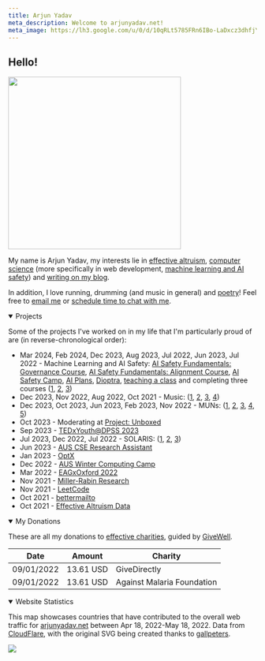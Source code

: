 ```yaml
---
title: Arjun Yadav
meta_description: Welcome to arjunyadav.net!
meta_image: https://lh3.google.com/u/0/d/10qRLt5785FRn6IBo-LaDxcz3dhfjYtaK=w2880-h1528-iv1
---
```


## Hello!

<img src="/collage.jpg" height="350px"/>

My name is Arjun Yadav, my interests lie in [effective altruism](/blog/what-is-effective-altruism), [computer science](https://github.com/y-arjun-y) (more specifically in web development, [machine learning and AI safety](/notebook/)) and [writing on my blog](/blog/). 

In addition, I love running, drumming (and music in general) and [poetry](/poetry)! Feel free to [email me](https://www.bettermailto.com/user/620278e0561f820009d840d2) or [schedule time to chat with me](https://calendly.com/arjun-yadav).

<details open>
<summary>Projects</summary>

Some of the projects I've worked on in my life that I'm particularly proud of are (in reverse-chronological order):

- Mar 2024, Feb 2024, Dec 2023, Aug 2023, Jul 2022, Jun 2023, Jul 2022 - Machine Learning and AI Safety: [AI Safety Fundamentals: Governance Course](/projects#aisfg), [AI Safety Fundamentals: Alignment Course](/projects#aisfa), [AI Safety Camp](/projects#aisc2024), [AI Plans](/projects#ai-plans), [Dioptra](/projects#dioptra), [teaching a class](/projects#aaeclass) and completing three courses ([1](/projects#mathforml), [2](/projects#mlsafetycourse), [3](/projects#introml))
- Dec 2023, Nov 2022, Aug 2022, Oct 2021 - Music: ([1](/projects#gratis2023), [2](/projects#ukulele), [3](/projects#drums), [4](/projects#guitar))
- Dec 2023, Oct 2023, Jun 2023, Feb 2023, Nov 2022 - MUNs: ([1](/projects#dxbmun2023), [2](/projects#nmsmun), [3](/projects#gfsmun2023), [4](/projects#admun2023), [5](/projects#gfsmun2022))
- Oct 2023 - Moderating at [Project: Unboxed](/projects#projectunboxed)
- Sep 2023 - [TEDxYouth@DPSS 2023](/projects#tedx2023)
- Jul 2023, Dec 2022, Jul 2022 - SOLARIS: ([1](/projects#solaris-3), [2](/projects#solaris-2), [3](/projects#solaris-1))
- Jun 2023 - [AUS CSE Research Assistant](/projects#ausresearch)
- Jan 2023 - [OptX](/projects#optx)
- Dec 2022 - [AUS Winter Computing Camp](/projects#computingcamp2022)
- Mar 2022 - [EAGxOxford 2022](/projects#eagxoxford2022)
- Nov 2021 - [Miller-Rabin Research](/projects#millerrabin)
- Nov 2021 - [LeetCode](/projects#leetcode)
- Oct 2021 - [bettermailto](/projects#bettermailto)
- Oct 2021 - [Effective Altruism Data](/projects#eadata)

</details>

<details open>
<summary>My Donations</summary>

These are all my donations to [effective charities](https://www.givewell.org/charities/top-charities), guided by [GiveWell](https://www.givewell.org/).

| Date       | Amount    | Charity                    |
| ---------- | --------- | -------------------------- |
| 09/01/2022 | 13.61 USD | GiveDirectly               |
| 09/01/2022 | 13.61 USD | Against Malaria Foundation |

</details>

<details id="end" open>
<summary>Website Statistics</summary>

This map showcases countries that have contributed to the overall web traffic for [arjunyadav.net](/) between Apr 18, 2022-May 18, 2022. Data from [CloudFlare](https://cloudflare.com), with the original SVG being created thanks to [gallpeters](https://gallpeters.vercel.app).

<img src="/map.svg" />
</details>